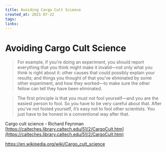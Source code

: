 ```yaml
---
title: Avoiding Cargo Cult Science
created_at: 2021-07-22
tags:
links:
---
```


# Avoiding Cargo Cult Science

> For example, if you’re doing an experiment, you should report everything that you think might make it invalid—not only what you think is right about it: other causes that could possibly explain your results; and things you thought of that you’ve eliminated by some other experiment, and how they worked—to make sure the other fellow can tell they have been eliminated.

> The first principle is that you must not fool yourself—and you are the easiest person to fool. So you have to be very careful about that. After you’ve not fooled yourself, it’s easy not to fool other scientists. You just have to be honest in a conventional way after that.

Cargo cult science - Richard Feynman [https://calteches.library.caltech.edu/51/2/CargoCult.htm](https://calteches.library.caltech.edu/51/2/CargoCult.htm)

https://en.wikipedia.org/wiki/Cargo_cult_science